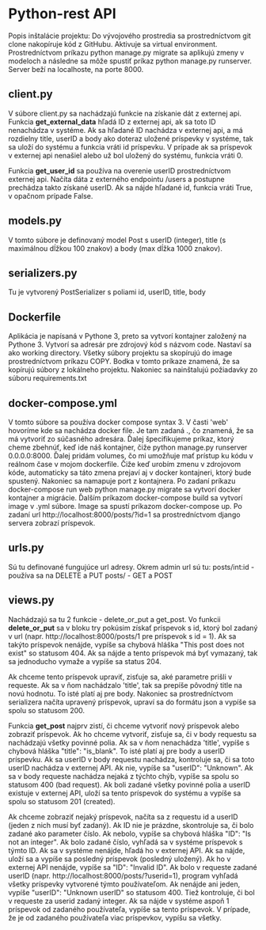 # Python-rest API

Popis inštalácie projektu:
Do vývojového prostredia sa prostredníctvom git clone nakopíruje kód z GitHubu. Aktivuje sa virtual environment. 
Prostredníctvom príkazu python manage.py migrate sa aplikujú zmeny v modeloch a následne sa môže spustiť príkaz python manage.py runserver. Server beží na localhoste,
na porte 8000.


## client.py
V súbore client.py sa nachádzajú funkcie na získanie dát z externej api. Funkcia **get_external_data** hľadá ID z externej api, ak sa toto ID nenachádza v systéme. Ak sa hľadané ID nachádza v externej api, a má rozdielny title, userID a body ako doteraz uložené príspevky v systéme, tak sa uloží do systému a funkcia vráti id príspevku. V prípade ak sa príspevok v externej api nenašiel alebo už bol uložený do systému, funkcia vráti 0.

Funkcia **get_user_id** sa používa na overenie userID prostredníctvom externej api. Načíta dáta z externého endpointu /users a postupne prechádza takto získané userID. Ak sa nájde hľadané id, funkcia vráti True, v opačnom prípade False.

## models.py
V tomto súbore je definovaný model Post s userID (integer), title (s maximálnou dĺžkou 100 znakov) a body (max dĺžka 1000 znakov).

## serializers.py
Tu je vytvorený PostSerializer s poliami id, userID, title, body

## Dockerfile
Aplikácia je napísaná v Pythone 3, preto sa vytvorí kontajner založený na Pythone 3. Vytvorí sa adresár pre zdrojový kód s názvom code. Nastaví sa ako working directory. Všetky súbory projektu sa skopírujú do image prostredníctvom príkazu COPY. Bodka v tomto príkaze znamená, že sa kopírujú súbory z lokálneho projektu. Nakoniec sa nainštalujú požiadavky zo súboru requirements.txt

## docker-compose.yml
V tomto súbore sa používa docker compose syntax 3. V časti 'web' hovoríme kde sa nachádza docker file. Je tam zadaná ., čo znamená, že sa má vytvoriť zo súčasného adresára. Ďalej špecifikujeme príkaz, ktorý cheme zbehnúť, keď ide náš kontajner, čiže python manage.py runserver 0.0.0.0:8000. Ďalej pridám volumes, čo mi umožňuje mať prístup ku kódu v reálnom čase v mojom dockerfile. Čiže keď urobím zmenu v zdrojovom kóde, automaticky sa táto zmena prejaví aj v docker kontajneri, ktorý bude spustený. Nakoniec sa namapuje port z kontajnera. Po zadaní príkazu docker-compose run web python manage.py migrate sa vytvorí docker kontajner a migrácie. Ďalším príkazom docker-compose build sa vytvorí image v .yml súbore. Image sa spustí príkazom docker-compose up. Po zadaní url http://localhost:8000/posts/?id=1 sa prostredníctvom django servera zobrazí príspevok.

## urls.py
Sú tu definované fungujúce url adresy. Okrem admin url sú tu: posts/int:id - používa sa na DELETE a PUT posts/ - GET a POST

## views.py
Nachádzajú sa tu 2 funkcie - delete_or_put a get_post. Vo funkcii **delete_or_put** sa v bloku try pokúsim získať príspevok s id, ktorý bol zadaný v url (napr. http://localhost:8000/posts/1 pre príspevok s id = 1). Ak sa takýto príspevok nenájde, vypíše sa chybová hláška "This post does not exist" so statusom 404. Ak sa nájde a tento príspevok má byť vymazaný, tak sa jednoducho vymaže a vypíše sa status 204.

Ak chceme tento príspevok upraviť, zisťuje sa, aké parametre prišli v requeste. Ak sa v ňom nachádzalo 'title', tak sa prepíše pôvodný title na novú hodnotu. To isté platí aj pre body. Nakoniec sa prostredníctvom serializera načíta upravený príspevok, upraví sa do formátu json a vypíše sa spolu so statusom 200.

Funkcia **get_post** najprv zistí, či chceme vytvoriť nový príspevok alebo zobraziť príspevok. Ak ho chceme vytvoriť, zisťuje sa, či v body requestu sa nachádzajú všetky povinné polia. Ak sa v ňom nenachádza 'title', vypíše s chybová hláška "title": "is_blank". To isté platí aj pre body a userID príspevku. Ak sa userID v body requestu nachádza, kontroluje sa, či sa toto userID nachádza v externej API. Ak nie, vypíše sa "userID": "Unknown". Ak sa v body requeste nachádza nejaká z týchto chýb, vypíše sa spolu so statusom 400 (bad request). Ak boli zadané všetky povinné polia a userID existuje v externej API, uloží sa tento príspevok do systému a vypíše sa spolu so statusom 201 (created).

Ak chceme zobraziť nejaký príspevok, načíta sa z requestu id a userID (jeden z nich musí byť zadaný). Ak ID nie je prázdne, skontroluje sa, či bolo zadané ako parameter číslo. Ak nebolo, vypíše sa chybová hláška "ID": "Is not an integer". Ak bolo zadané číslo, vyhľadá sa v systéme príspevok s týmto ID. Ak sa v systéme nenájde, hľadá ho v externej API. Ak sa nájde, uloží sa a vypíše sa posledný príspevok (posledný uložený). Ak ho v externej API nenájde, vypíše sa "ID": "Invalid ID". Ak bolo v requeste zadané userID (napr. http://localhost:8000/posts/?userid=1), program vyhľadá všetky príspevky vytvorené týmto používateľom. Ak nenájde ani jeden, vypíše "userID": "Unknown userID" so statusom 400. Tiež kontroluje, či bol v requeste za userid zadaný integer. Ak sa nájde v systéme aspoň 1 príspevok od zadaného používateľa, vypíše sa tento príspevok. V prípade, že je od zadaného používateľa viac príspevkov, vypíšu sa všetky.
